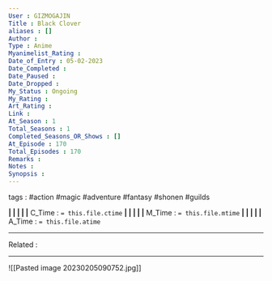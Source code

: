 ```yaml
---
User : GIZMOGAJIN
Title : Black Clover
aliases : []
Author : 
Type : Anime
Myanimelist_Rating : 
Date_of_Entry : 05-02-2023 
Date_Completed : 
Date_Paused : 
Date_Dropped : 
My_Status : Ongoing
My_Rating : 
Art_Rating : 
Link : 
At_Season : 1
Total_Seasons : 1
Completed_Seasons_OR_Shows : []
At_Episode : 170
Total_Episodes : 170
Remarks : 
Notes : 
Synopsis : 
---
```

 tags : #action #magic #adventure #fantasy
 #shonen #guilds 

**|  |  |  |  |** C_Time : `= this.file.ctime` **|  |  |  |  |** M_Time : `= this.file.mtime` **|  |  |  |  |** A_Time : `= this.file.atime` 

---
Related : 

---
![[Pasted image 20230205090752.jpg]]